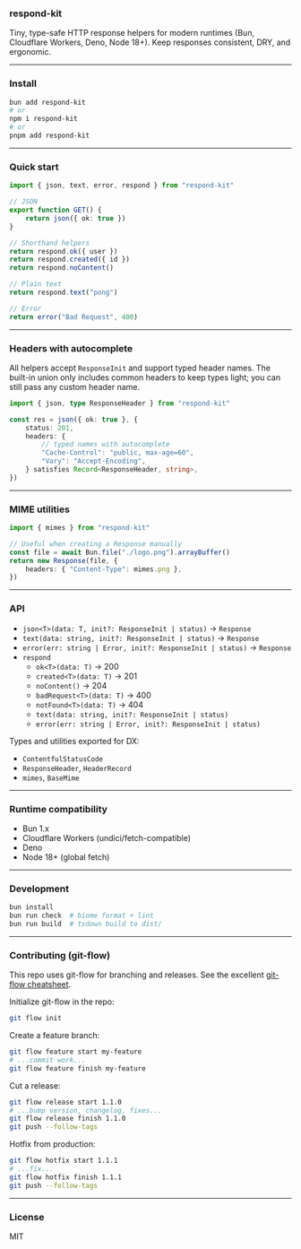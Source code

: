 ### respond-kit

Tiny, type-safe HTTP response helpers for modern runtimes (Bun, Cloudflare Workers, Deno, Node 18+). Keep responses consistent, DRY, and ergonomic.

---

### Install

```bash
bun add respond-kit
# or
npm i respond-kit
# or
pnpm add respond-kit
```

---

### Quick start

```ts
import { json, text, error, respond } from "respond-kit"

// JSON
export function GET() {
	return json({ ok: true })
}

// Shorthand helpers
return respond.ok({ user })
return respond.created({ id })
return respond.noContent()

// Plain text
return respond.text("pong")

// Error
return error("Bad Request", 400)
```

---

### Headers with autocomplete

All helpers accept `ResponseInit` and support typed header names. The built-in union only includes common headers to keep types light; you can still pass any custom header name.

```ts
import { json, type ResponseHeader } from "respond-kit"

const res = json({ ok: true }, {
	status: 201,
	headers: {
		// typed names with autocomplete
		"Cache-Control": "public, max-age=60",
		"Vary": "Accept-Encoding",
	} satisfies Record<ResponseHeader, string>,
})
```

---

### MIME utilities

```ts
import { mimes } from "respond-kit"

// Useful when creating a Response manually
const file = await Bun.file("./logo.png").arrayBuffer()
return new Response(file, {
	headers: { "Content-Type": mimes.png },
})
```

---

### API

- `json<T>(data: T, init?: ResponseInit | status)` → `Response`
- `text(data: string, init?: ResponseInit | status)` → `Response`
- `error(err: string | Error, init?: ResponseInit | status)` → `Response`
- `respond`
  - `ok<T>(data: T)` → 200
  - `created<T>(data: T)` → 201
  - `noContent()` → 204
  - `badRequest<T>(data: T)` → 400
  - `notFound<T>(data: T)` → 404
  - `text(data: string, init?: ResponseInit | status)`
  - `error(err: string | Error, init?: ResponseInit | status)`

Types and utilities exported for DX:

- `ContentfulStatusCode`
- `ResponseHeader`, `HeaderRecord`
- `mimes`, `BaseMime`

---

### Runtime compatibility

- Bun 1.x
- Cloudflare Workers (undici/fetch-compatible)
- Deno
- Node 18+ (global fetch)

---

### Development

```bash
bun install
bun run check  # biome format + lint
bun run build  # tsdown build to dist/
```

---

### Contributing (git-flow)

This repo uses git-flow for branching and releases. See the excellent
[git-flow cheatsheet](https://danielkummer.github.io/git-flow-cheatsheet/).

Initialize git-flow in the repo:

```bash
git flow init
```

Create a feature branch:

```bash
git flow feature start my-feature
# ...commit work...
git flow feature finish my-feature
```

Cut a release:

```bash
git flow release start 1.1.0
# ...bump version, changelog, fixes...
git flow release finish 1.1.0
git push --follow-tags
```

Hotfix from production:

```bash
git flow hotfix start 1.1.1
# ...fix...
git flow hotfix finish 1.1.1
git push --follow-tags
```

---

### License

MIT
